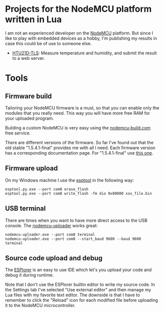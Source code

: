 # Projects for the NodeMCU platform written in Lua

I am not an experienced developer on the [NodeMCU](http://www.nodemcu.com) platform. But since I like to play with embedded devices as a hobby, I'm publishing my results in case this could be of use to someone else.

- [HTU21D-TLS](HTU21D-TLS/): Measure temperature and humidity, and submit the result to a web server.

# Tools

## Firmware build

Tailoring your NodeMCU firmware is a must, so that you can enable only the modules that you really need. This way you will have more free RAM for your uploaded program.

Building a custom NodeMCU is very easy using the [nodemcu-build.com](https://nodemcu-build.com/) free service.

There are different versions of the firmware. So far I've found out that the old stable "1.5.4.1-final" provides me with all I need. Each firmware version has a corresponding documentation page. For "1.5.4.1-final" use [this one](http://nodemcu.readthedocs.io/en/1.5.4.1-final/).

## Firmware upload

On my Windows machine I use the [esptool](https://github.com/espressif/esptool) in the following way:
```
esptool.py.exe --port com8 erase_flash
esptool.py.exe --port com8 write_flash -fm dio 0x00000 xxx_file.bin
```

## USB terminal

There are times when you want to have more direct access to the USB console. The [nodemcu-uploader](https://github.com/kmpm/nodemcu-uploader) works great:
```
nodemcu-uploader.exe --port com8 terminal
nodemcu-uploader.exe --port com8 --start_baud 9600 --baud 9600 terminal
```

## Source code upload and debug

The [ESPlorer](https://esp8266.ru/esplorer/) is an easy to use IDE which let's you upload your code and debug it during runtime.

Note that I don't use the ESPlorer builtin editor to write my source code. In the Settings tab I've selected "Use external editor" and then manage my Lua files with my favorite text editor. The downside is that I have to remember to click the "Reload" icon for each modified file before uploading it to the NodeMCU microcontroller.
